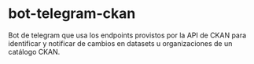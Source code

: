 # bot-telegram-ckan
Bot de telegram que usa los endpoints provistos por la API de CKAN para identificar y notificar de cambios en datasets u organizaciones de un catálogo CKAN.
